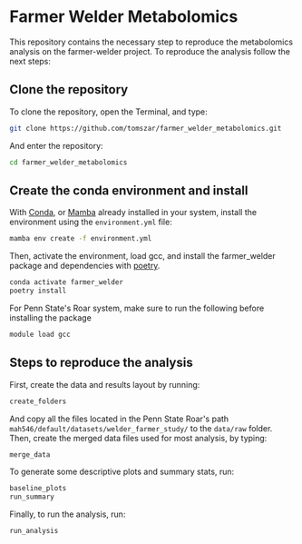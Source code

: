 # Farmer Welder Metabolomics

This repository contains the necessary step to reproduce the metabolomics analysis on the farmer-welder project.
To reproduce the analysis follow the next steps:

## Clone the repository

To clone the repository, open the Terminal, and type:

```bash
git clone https://github.com/tomszar/farmer_welder_metabolomics.git
```

And enter the repository:

```bash
cd farmer_welder_metabolomics
```

## Create the conda environment and install

With [Conda](https://docs.conda.io/en/latest/), or [Mamba](https://mamba.readthedocs.io/en/latest/installation.html) already installed in your system, install the environment using the `environment.yml` file:

```bash
mamba env create -f environment.yml
```

Then, activate the environment, load gcc, and install the farmer_welder package and dependencies with [poetry](https://python-poetry.org/docs/).

```bash
conda activate farmer_welder
poetry install
```

For Penn State's Roar system, make sure to run the following before installing the package

```bash
module load gcc
```

## Steps to reproduce the analysis

First, create the data and results layout by running:

```bash
create_folders
```

And copy all the files located in the Penn State Roar's path `mah546/default/datasets/welder_farmer_study/` to the `data/raw` folder.
Then, create the merged data files used for most analysis, by typing:

```bash
merge_data
```

To generate some descriptive plots and summary stats, run:

```bash
baseline_plots
run_summary
```

Finally, to run the analysis, run:

```bash
run_analysis
```
